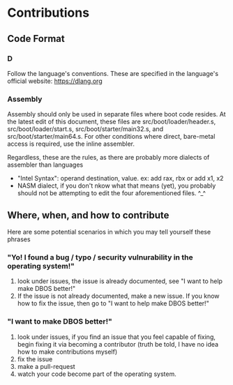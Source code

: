 # Contributions

## Code Format
### D
Follow the language's conventions. These are specified in the language's official website: https://dlang.org
### Assembly
Assembly should only be used in separate files where boot code resides. At the latest edit of this document, these files are 
src/boot/loader/header.s, src/boot/loader/start.s, src/boot/starter/main32.s, and src/boot/starter/main64.s. For other conditions
where direct, bare-metal access is required, use the inline assembler.

Regardless, these are the rules, as there are probably more dialects of assembler than languages

 - "Intel Syntax": operand destination, value. ex: add rax, rbx or add x1, x2
 - NASM dialect, if you don't nkow what that means (yet), you probably should not be attempting to edit the four aforementioned
 files. ^_^
## Where, when, and how to contribute
Here are some potential scenarios in which you may tell yourself these phrases

### "Yo! I found a bug / typo / security vulnurability in the operating system!"
1. look under issues, the issue is already documented, see "I want to help make DBOS better!"
2. If the issue is not already documented, make a new issue. If you know how to fix the issue, then go to "I want to help make DBOS better!"

### "I want to make DBOS better!"
1. look under issues, if you find an issue that you feel capable of fixing, begin fixing it via becoming a contributor
 (truth be told, I have no idea how to make contributions myself)
2. fix the issue
3. make a pull-request
4. watch your code become part of the operating system.
